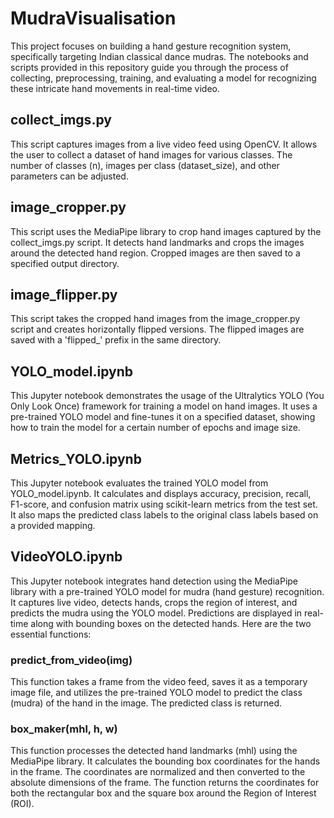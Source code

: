 # MudraVisualisation

This project focuses on building a hand gesture recognition system, specifically targeting Indian classical dance mudras. The notebooks and scripts provided in this repository guide you through the process of collecting, preprocessing, training, and evaluating a model for recognizing these intricate hand movements in real-time video.

## collect_imgs.py

This script captures images from a live video feed using OpenCV. It allows the user to collect a dataset of hand images for various classes. The number of classes (n), images per class (dataset_size), and other parameters can be adjusted.

## image_cropper.py

This script uses the MediaPipe library to crop hand images captured by the collect_imgs.py script. It detects hand landmarks and crops the images around the detected hand region. Cropped images are then saved to a specified output directory.

## image_flipper.py

This script takes the cropped hand images from the image_cropper.py script and creates horizontally flipped versions. The flipped images are saved with a 'flipped_' prefix in the same directory.

## YOLO_model.ipynb

This Jupyter notebook demonstrates the usage of the Ultralytics YOLO (You Only Look Once) framework for training a model on hand images. It uses a pre-trained YOLO model and fine-tunes it on a specified dataset, showing how to train the model for a certain number of epochs and image size.

## Metrics_YOLO.ipynb

This Jupyter notebook evaluates the trained YOLO model from YOLO_model.ipynb. It calculates and displays accuracy, precision, recall, F1-score, and confusion matrix using scikit-learn metrics from the test set. It also maps the predicted class labels to the original class labels based on a provided mapping.

## VideoYOLO.ipynb

This Jupyter notebook integrates hand detection using the MediaPipe library with a pre-trained YOLO model for mudra (hand gesture) recognition. It captures live video, detects hands, crops the region of interest, and predicts the mudra using the YOLO model. Predictions are displayed in real-time along with bounding boxes on the detected hands. Here are the two essential functions:

### predict_from_video(img)
This function takes a frame from the video feed, saves it as a temporary image file, and utilizes the pre-trained YOLO model to predict the class (mudra) of the hand in the image. The predicted class is returned.

### box_maker(mhl, h, w)
This function processes the detected hand landmarks (mhl) using the MediaPipe library. It calculates the bounding box coordinates for the hands in the frame. The coordinates are normalized and then converted to the absolute dimensions of the frame. The function returns the coordinates for both the rectangular box and the square box around the Region of Interest (ROI).
